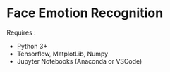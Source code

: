 # Face Emotion Recognition


Requires :

- Python 3+
- Tensorflow, MatplotLib, Numpy
- Jupyter Notebooks (Anaconda or VSCode)

